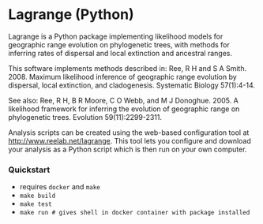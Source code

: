 Lagrange (Python)
=================

Lagrange is a Python package implementing likelihood models for
geographic range evolution on phylogenetic trees, with methods for
inferring rates of dispersal and local extinction and ancestral
ranges.

This software implements methods described in: Ree, R H and S A
Smith. 2008. Maximum likelihood inference of geographic range
evolution by dispersal, local extinction, and cladogenesis. Systematic
Biology 57(1):4-14.

See also: Ree, R H, B R Moore, C O Webb, and M J Donoghue. 2005. A
likelihood framework for inferring the evolution of geographic range
on phylogenetic trees. Evolution 59(11):2299-2311.

Analysis scripts can be created using the web-based configuration tool
at http://www.reelab.net/lagrange. This tool lets you configure and
download your analysis as a Python script which is then run on your
own computer.

### Quickstart
- requires `docker` and `make`
- `make build`
- `make test`
- `make run # gives shell in docker container with package installed`
